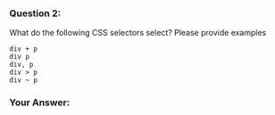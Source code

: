 ### Question 2: 

What do the following CSS selectors select? Please provide examples

    div + p
    div p
    div, p
    div > p
    div ~ p


### Your Answer: